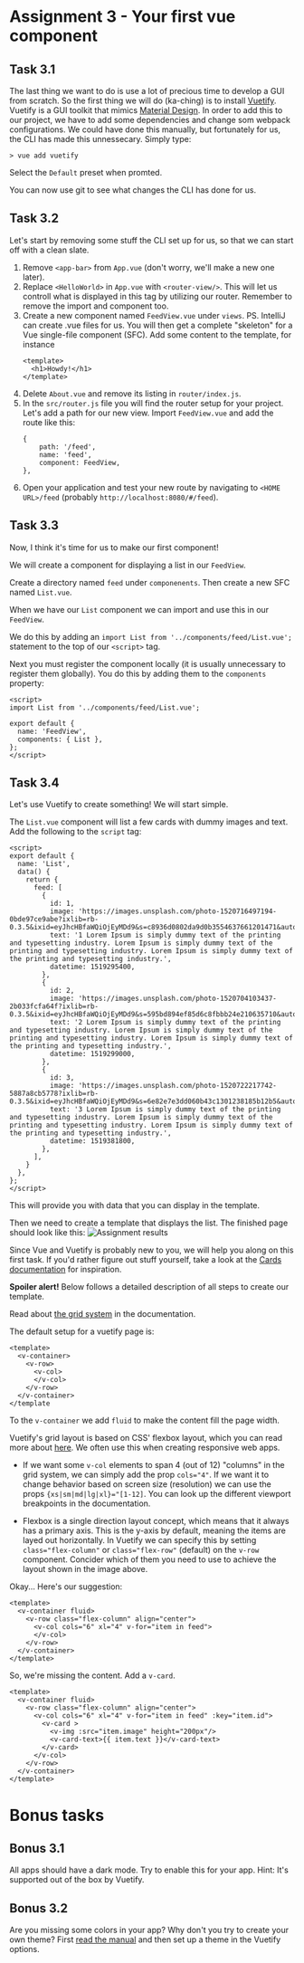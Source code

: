 Assignment 3 - Your first vue component
=======================================

Task 3.1
--------

The last thing we want to do is use a lot of precious time to develop a GUI from scratch. So the first thing we will do
(ka-ching) is to install [Vuetify](https://vuetifyjs.com/en/). Vuetify is a GUI toolkit that mimics [Material Design](https://material.io/design). In order to add this to our project, we have to add some dependencies and change som webpack configurations. We could have done this manually, but fortunately for us, the CLI has made this unnessecary. Simply type: 

```
> vue add vuetify
```

Select the `Default` preset when promted.

You can now use git to see what changes the CLI has done for us. 


Task 3.2
--------

Let's start by removing some stuff the CLI set up for us, so that we can start off with a clean slate. 

1. Remove `<app-bar>` from `App.vue` (don't worry, we'll make a new one later). 
2. Replace `<HelloWorld>` in `App.vue` with `<router-view/>`. This will let us controll what is displayed in this tag by utilizing our router. Remember to remove the import and component too.
3. Create a new component named `FeedView.vue` under `views`. PS. IntelliJ can create .vue files for us. You will then get a complete "skeleton" for a Vue single-file component (SFC). Add some content to the template, for instance
    ```
    <template>
      <h1>Howdy!</h1>
    </template>
    ```
4. Delete `About.vue` and remove its listing in `router/index.js`.
5. In the `src/router.js` file you will find the router setup for your project. Let's add a path for our new view. Import `FeedView.vue` and add the route like this:
   ```
   {
       path: '/feed',
       name: 'feed',
       component: FeedView,
   },
   ```
6. Open your application and test your new route by navigating to `<HOME URL>/feed` (probably `http://localhost:8080/#/feed`).


Task 3.3
--------

Now, I think it's time for us to make our first component!

We will create a component for displaying a list in our `FeedView`. 

Create a directory named `feed` under `componenents`. Then create a new SFC named `List.vue`. 

When we have our `List` component we can import and use this in our `FeedView`.

We do this by adding an `import List from '../components/feed/List.vue';` statement to the top of our `<script>` tag.

Next you must register the component locally (it is usually unnecessary to register them globally). You do this by 
adding them to the `components` property:

```
<script>
import List from '../components/feed/List.vue';

export default {
  name: 'FeedView',
  components: { List },
};
</script>
```

Task 3.4
--------

Let's use Vuetify to create something! We will start simple.

The `List.vue` component will list a few cards with dummy images and text. Add the following to the `script` tag:

```
<script>
export default {
  name: 'List',
  data() {
    return {
      feed: [
        {
          id: 1,
          image: 'https://images.unsplash.com/photo-1520716497194-0bde97ce9abe?ixlib=rb-0.3.5&ixid=eyJhcHBfaWQiOjEyMDd9&s=c8936d0802da9d0b3554637661201471&auto=format&fit=crop&w=701&q=80',
          text: '1 Lorem Ipsum is simply dummy text of the printing and typesetting industry. Lorem Ipsum is simply dummy text of the printing and typesetting industry. Lorem Ipsum is simply dummy text of the printing and typesetting industry.',
          datetime: 1519295400,
        },
        {
          id: 2,
          image: 'https://images.unsplash.com/photo-1520704103437-2b033fcfa64f?ixlib=rb-0.3.5&ixid=eyJhcHBfaWQiOjEyMDd9&s=595bd894ef85d6c8fbbb24e210635710&auto=format&fit=crop&w=564&q=80',
          text: '2 Lorem Ipsum is simply dummy text of the printing and typesetting industry. Lorem Ipsum is simply dummy text of the printing and typesetting industry. Lorem Ipsum is simply dummy text of the printing and typesetting industry.',
          datetime: 1519299000,
        },
        {
          id: 3,
          image: 'https://images.unsplash.com/photo-1520722217742-5887a8cb5778?ixlib=rb-0.3.5&ixid=eyJhcHBfaWQiOjEyMDd9&s=6e82e7e3dd060b43c1301238185b12b5&auto=format&fit=crop&w=634&q=80',
          text: '3 Lorem Ipsum is simply dummy text of the printing and typesetting industry. Lorem Ipsum is simply dummy text of the printing and typesetting industry. Lorem Ipsum is simply dummy text of the printing and typesetting industry.',
          datetime: 1519381800,
        },
      ],
    }
  },
};
</script>
```

This will provide you with data that you can display in the template.

Then we need to create a template that displays the list. The finished page should look like this:
![Assignment results](assignment-3.png)

Since Vue and Vuetify is probably new to you, we will help you along on this first task. If you'd rather
figure out stuff yourself, take a look at the [Cards documentation](https://vuetifyjs.com/en/components/cards) for
inspiration.

**Spoiler alert!** Below follows a detailed description of all steps to create our template.

Read about [the grid system](https://vuetifyjs.com/en/layout/grid) in the documentation.

The default setup for a vuetify page is:

```
<template>
  <v-container>
    <v-row>
      <v-col>
      </v-col>
    </v-row>
  </v-container>
</template
```

To the `v-container` we add `fluid` to make the content fill the page width.

Vuetify's grid layout is based on CSS' flexbox layout, which you can read more about [here](https://css-tricks.com/snippets/css/a-guide-to-flexbox/). We often use this when creating responsive web apps. 

- If we want some `v-col` elements to span 4 (out of 12) "columns" in the grid system, we can simply add the prop `cols="4"`. If we want it to change behavior based on screen size (resolution) we can use the props `{xs|sm|md|lg|xl}="[1-12]`. You can look up the different viewport breakpoints in the documentation. 

- Flexbox is a single direction layout concept, which means that it always has a primary axis. This is the y-axis by default, meaning the items are layed out horizontally. In Vuetify we can specify this by setting `class="flex-column"` or `class="flex-row"` (default) on the `v-row` component. Concider which of them you need to use to achieve the layout shown in the image above. 


Okay... Here's our suggestion:

```
<template>
  <v-container fluid>
    <v-row class="flex-column" align="center">
      <v-col cols="6" xl="4" v-for="item in feed">
      </v-col>
    </v-row>
  </v-container>
</template>
```

So, we're missing the content. Add a `v-card`.

```
<template>
  <v-container fluid>
    <v-row class="flex-column" align="center">
      <v-col cols="6" xl="4" v-for="item in feed" :key="item.id">
        <v-card >
          <v-img :src="item.image" height="200px"/>
          <v-card-text>{{ item.text }}</v-card-text>
        </v-card>
      </v-col>
    </v-row>
  </v-container>
</template>
```


Bonus tasks
===========

Bonus 3.1
---------

All apps should have a dark mode. Try to enable this for your app. Hint: It's supported out of the box by Vuetify. 

Bonus 3.2
---------

Are you missing some colors in your app? Why don't you try to create your own theme? First [read the manual](https://vuetifyjs.com/en/style/theme)
and then set up a theme in the Vuetify options.
